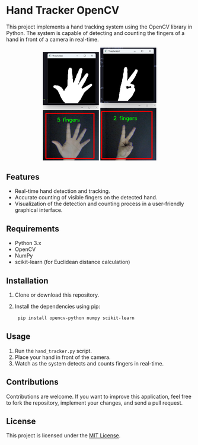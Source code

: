 # Hand Tracker OpenCV

This project implements a hand tracking system using the OpenCV library in Python. The system is capable of detecting and counting the fingers of a hand in front of a camera in real-time.

<p align="center">
  <img src="image-3.png" alt="Image 3" width="30%">
  <img src="image-1.png" alt="Image 1" width="30%">
</p>

## Features

- Real-time hand detection and tracking.
- Accurate counting of visible fingers on the detected hand.
- Visualization of the detection and counting process in a user-friendly graphical interface.

## Requirements

- Python 3.x
- OpenCV
- NumPy
- scikit-learn (for Euclidean distance calculation)

## Installation

1. Clone or download this repository.
2. Install the dependencies using pip:

   ```bash
    pip install opencv-python numpy scikit-learn
   ```

## Usage

1. Run the `hand_tracker.py` script.
2. Place your hand in front of the camera.
3. Watch as the system detects and counts fingers in real-time.

## Contributions

Contributions are welcome. If you want to improve this application, feel free to fork the repository, implement your changes, and send a pull request.

## License

This project is licensed under the [MIT License](LICENSE).
